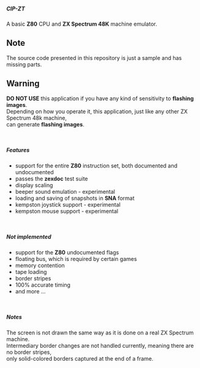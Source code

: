##### CIP-ZT #####
A basic **Z80** CPU and **ZX Spectrum 48K** machine emulator.

## Note ##
The source code presented in this repository is just a sample and has missing parts.

## Warning ##
**DO NOT USE** this application if you have any kind of sensitivity to **flashing images**.  
Depending on how you operate it, this application, just like any other ZX Spectrum 48k machine,  
can generate **flashing images**.

&nbsp;
##### Features #####
- support for the entire **Z80** instruction set, both documented and undocumented
- passes the **zexdoc** test suite
- display scaling
- beeper sound emulation - experimental
- loading and saving of snapshots in **SNA** format
- kempston joystick support - experimental
- kempston mouse support - experimental

&nbsp;
##### Not implemented #####
- support for the **Z80** undocumented flags
- floating bus, which is required by certain games
- memory contention
- tape loading
- border stripes
- 100% accurate timing  
- and more ...

&nbsp;
##### Notes #####
The screen is not drawn the same way as it is done on a real ZX Spectrum machine.  
Intermediary border changes are not handled currently, meaning there are no border stripes,  
only solid-colored borders captured at the end of a frame.
